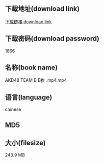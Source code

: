 ## 下载地址(download link)
[下载链接 download link](https://voluble-croquembouche-d321dc.netlify.app/?s=AKB48+TEAM+B+B%E6%8E%A8+.mp4)

## 下载密码(download password)
1866

## 名称(book name)
AKB48 TEAM B B推 .mp4.mp4

## 语言(language)
chinese

## MD5


## 大小(filesize)
243.9 MB
